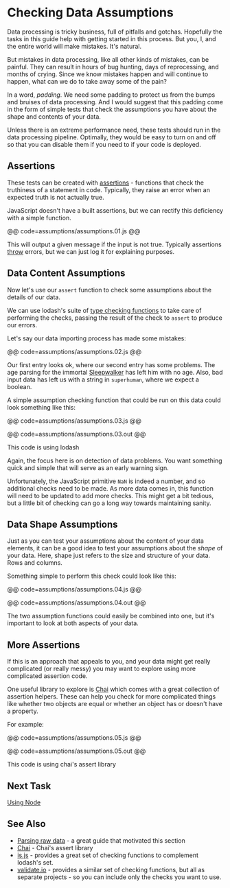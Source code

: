 # Checking Data Assumptions

Data processing is tricky business, full of pitfalls and gotchas. Hopefully the tasks in this guide help with getting started in this process. But you, I, and the entire world will make mistakes. It's natural.

But mistakes in data processing, like all other kinds of mistakes, can be painful. They can result in hours of bug hunting, days of reprocessing, and months of crying. Since we know mistakes happen and will continue to happen, what can we do to take away some of the pain?

In a word, _padding_. We need some padding to protect us from the bumps and bruises of data processing. And I would suggest that this padding come in the form of simple tests that check the assumptions you have about the shape and contents of your data.

Unless there is an extreme performance need, these tests should run in the data processing pipeline. Optimally, they would be easy to turn on and off so that you can disable them if you need to if your code is deployed.

## Assertions

These tests can be created with [assertions](http://en.wikipedia.org/wiki/Assertion_%28software_development%29) - functions that check the truthiness of a statement in code. Typically, they raise an error when an expected truth is not actually true.

JavaScript doesn't have a built assertions, but we can rectify this deficiency with a simple function.

@@ code=assumptions/assumptions.01.js @@

This will output a given message if the input is not true. Typically assertions [throw](https://developer.mozilla.org/en-US/docs/Web/JavaScript/Reference/Statements/throw) errors, but we can just log it for explaining purposes.

## Data Content Assumptions

Now let's use our `assert` function to check some assumptions about the details of our data.

We can use lodash's suite of [type checking functions](https://lodash.com/docs#isBoolean) to take care of performing the checks, passing the result of the check to `assert` to produce our errors.

Let's say our data importing process has made some mistakes:

@@ code=assumptions/assumptions.02.js @@

Our first entry looks ok, where our second entry has some problems. The age parsing for the immortal [Sleepwalker](http://en.wikipedia.org/wiki/Sleepwalker_%28comics%29) has left him with no age. Also, bad input data has left us with a string in `superhuman`, where we expect a boolean.

A simple assumption checking function that could be run on this data could look something like this:

@@ code=assumptions/assumptions.03.js @@

@@ code=assumptions/assumptions.03.out @@

<div class="aside">This code is using lodash</div>


Again, the focus here is on detection of data problems. You want something quick and simple that will serve as an early warning sign.

Unfortunately, the JavaScript primitive `NaN` is indeed a number, and so additional checks need to be made. As more data comes in, this function will need to be updated to add more checks. This might get a bit tedious, but a little bit of checking can go a long way towards maintaining sanity.

## Data Shape Assumptions

Just as you can test your assumptions about the content of your data elements, it can be a good idea to test your assumptions about the _shape_ of your data. Here, shape just refers to the size and structure of your data. Rows and columns.

Something simple to perform this check could look like this:

@@ code=assumptions/assumptions.04.js @@

@@ code=assumptions/assumptions.04.out @@

The two assumption functions could easily be combined into one, but it's important to look at both aspects of your data.

## More Assertions

If this is an approach that appeals to you, and your data might get really complicated (or really messy)
you may want to explore using more complicated assertion code.

One useful library to explore is [Chai](http://chaijs.com/api/assert/) which comes with a great
collection of assertion helpers. These can help you check for more complicated things like whether
two objects are equal or whether an object has or doesn't have a property.

For example:

@@ code=assumptions/assumptions.05.js @@

@@ code=assumptions/assumptions.05.out @@

<div class="aside">This code is using chai's assert library</div>

## Next Task

[Using Node](node.html)

## See Also

- [Parsing raw data](http://www.pgbovine.net/parsing-raw-data.htm) - a great guide that motivated this section
- [Chai](http://chaijs.com/api/assert/) - Chai's assert library
- [is.js](http://arasatasaygin.github.io/is.js/) - provides a great set of checking functions to complement lodash's set.
- [validate.io](https://github.com/validate-io) - provides a similar set of checking functions, but all as separate projects - so you can include only the checks you want to use.
